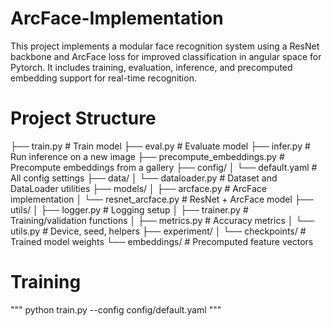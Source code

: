 # ArcFace-Implementation

This project implements a modular face recognition system using a ResNet backbone and ArcFace loss for improved classification in angular space for Pytorch. It includes training, evaluation, inference, and precomputed embedding support for real-time recognition.

# Project Structure

├── train.py                 # Train model
├── eval.py                  # Evaluate model
├── infer.py                 # Run inference on a new image
├── precompute_embeddings.py # Precompute embeddings from a gallery
├── config/
│   └── default.yaml         # All config settings
├── data/
│   └── dataloader.py        # Dataset and DataLoader utilities
├── models/
│   ├── arcface.py           # ArcFace implementation
│   └── resnet_arcface.py    # ResNet + ArcFace model
├── utils/
│   ├── logger.py            # Logging setup
│   ├── trainer.py           # Training/validation functions
│   ├── metrics.py           # Accuracy metrics
│   └── utils.py             # Device, seed, helpers
├── experiment/
│   └── checkpoints/         # Trained model weights
└── embeddings/              # Precomputed feature vectors

# Training

"""
python train.py --config config/default.yaml
"""
